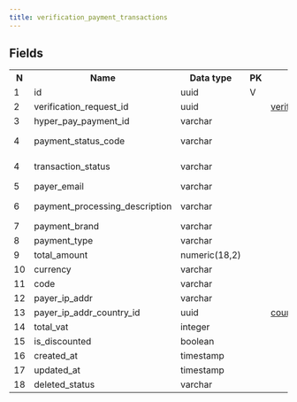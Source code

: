 ```yaml
---
title: verification_payment_transactions 
---
```


## Fields

<table style="width: 100%">
    <colgroup>
       <col span="1" style="width: 3%;"/>
       <col span="1" style="width: 12%;"/>
       <col span="1" style="width: 10%;"/>
       <col span="1" style="width: 3%;"/>
       <col span="1" style="width: 12%;"/>
       <col span="1" style="width: 60%;"/>
    </colgroup>
  <tr>
    <th>N</th>
    <th>Name</th>
    <th>Data type</th>
    <th>PK</th>
    <th>FK</th>
    <th>Description</th>
  </tr>
<tr><td>1</td><td>id</td><td>uuid</td><td>V</td><td></td><td>autogenerated</td></tr>
<tr><td>2</td><td>verification_request_id</td><td>uuid</td><td></td><td><a href="verification_requests-uni.md">verification_requests</a></td><td></td></tr>
<tr><td>3</td><td>hyper_pay_payment_id</td><td>varchar</td><td></td><td></td><td>hyper pay id for the payment </td></tr>
<tr><td>4</td><td>payment_status_code</td><td>varchar</td><td></td><td></td><td>One of: communication_rejected,rejected_by_asynchronous_workflow,external_rejected,pending,success</td></tr>
<tr><td>4</td><td>transaction_status</td><td>varchar</td><td></td><td></td><td>One of: communication_rejected,rejected_by_asynchronous_workflow,external_rejected,pending,success</td></tr>
<tr><td>5</td><td>payer_email</td><td>varchar</td><td></td><td></td><td>Applicant's email</td></tr>
<tr><td>6</td><td>payment_processing_description</td><td>varchar</td><td></td><td></td><td>Message from payment processor: e.g. "Request successfully processed in 'Merchant in Integrator Test Mode'"</td></tr>
<tr><td>7</td><td>payment_brand</td><td>varchar</td><td></td><td></td><td>One of MASTER, VISA, BRAND, MADA.</td></tr>
<tr><td>8</td><td>payment_type</td><td>varchar</td><td></td><td></td><td>Values found: MASTER, TYPE, VISA, DB, trail, MADA, SADAD.</td></tr>
<tr><td>9</td><td>total_amount</td><td>numeric(18,2)</td><td></td><td></td><td>Payment amount</td></tr>
<tr><td>10</td><td>currency</td><td>varchar</td><td></td><td></td><td>Payment currency - 3-letter code e.g. USD</td></tr>
<tr><td>11</td><td>code</td><td>varchar</td><td></td><td></td><td>it is the internal HyperPay response code, we map payment statuses on these codes</td></tr>
<tr><td>12</td><td>payer_ip_addr</td><td>varchar</td><td></td><td></td><td>ipv4 or ipv6 - ip address from which the payment has been originated</td></tr>
<tr><td>13</td><td>payer_ip_addr_country_id</td><td>uuid</td><td></td><td><a href="countries-uni.md">countries</a></td><td>2-letter country code of the country that maps to the ip address</td></tr>
<tr><td>14</td><td>total_vat</td><td>integer</td><td></td><td></td><td>VAT (amount included into amount)</td></tr>
<tr><td>15</td><td>is_discounted</td><td>boolean</td><td></td><td></td><td>A flag showing if the payment has a discount.</td></tr>
<tr><td>16</td><td>created_at</td><td>timestamp</td><td></td><td></td><td></td></tr>
<tr><td>17</td><td>updated_at</td><td>timestamp</td><td></td><td></td><td></td></tr>
<tr><td>18</td><td>deleted_status</td><td>varchar</td><td></td><td></td><td>ACTIVE, DELETED</td></tr>

</table>